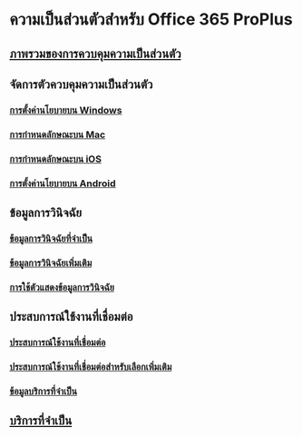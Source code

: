 # ความเป็นส่วนตัวสำหรับ Office 365 ProPlus

## [ภาพรวมของการควบคุมความเป็นส่วนตัว](overview-privacy-controls.md)

## จัดการตัวควบคุมความเป็นส่วนตัว
### [การตั้งค่านโยบายบน Windows](manage-privacy-controls.md)
### [การกำหนดลักษณะบน Mac](mac-privacy-preferences.md)
### [การกำหนดลักษณะบน iOS](ios-privacy-preferences.md)
### [การตั้งค่านโยบายบน Android](android-privacy-controls.md)

## ข้อมูลการวินิจฉัย
### [ข้อมูลการวินิจฉัยที่จำเป็น](required-diagnostic-data.md)
### [ข้อมูลการวินิจฉัยเพิ่มเติม](optional-diagnostic-data.md)
### [การใช้ตัวแสดงข้อมูลการวินิจฉัย](https://support.office.com/article/cf761ce9-d805-4c60-a339-4e07f3182855)

## ประสบการณ์ใช้งานที่เชื่อมต่อ
### [ประสบการณ์ใช้งานที่เชื่อมต่อ](connected-experiences.md)
### [ประสบการณ์ใช้งานที่เชื่อมต่อสำหรับเลือกเพิ่มเติม](optional-connected-experiences.md)
### [ข้อมูลบริการที่จำเป็น](required-service-data.md)

## [บริการที่จำเป็น](essential-services.md)